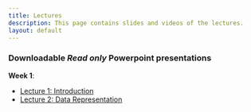 ```yaml
---
title: Lectures
description: This page contains slides and videos of the lectures. 
layout: default
---
```

### Downloadable _Read only_ Powerpoint presentations

**Week 1**:    
- [Lecture 1: Introduction](/DataScience_IFT6758/media/introduction.pptx)
- [Lecture 2: Data Representation](/DataScience_IFT6758/media/lecture2_data_representation.pptx)
